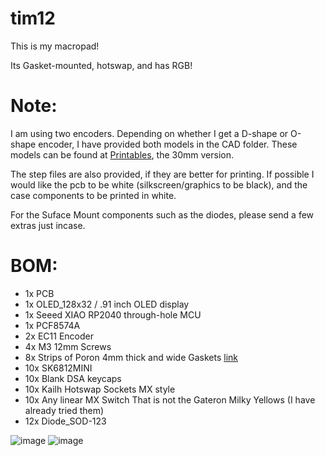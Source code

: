 # tim12

This is my macropad!

Its Gasket-mounted, hotswap, and has RGB!

# Note:

I am using two encoders. Depending on whether I get a D-shape or O-shape encoder, I have provided both models in the CAD folder. These models can be found at [Printables](https://www.printables.com/model/347536-encoder-knob/files), the 30mm version.

The step files are also provided, if they are better for printing. If possible I would like the pcb to be white (silkscreen/graphics to be black), and the case components to be printed in white.

For the Suface Mount components such as the diodes, please send a few extras just incase.

# BOM:

- 1x PCB
- 1x OLED_128x32 / .91 inch OLED display
- 1x Seeed XIAO RP2040 through-hole MCU
- 1x PCF8574A
- 2x EC11 Encoder
- 4x M3 12mm Screws
- 8x Strips of Poron 4mm thick and wide Gaskets [link](https://a.aliexpress.com/_mOW7uDW)
- 10x SK6812MINI
- 10x Blank DSA keycaps
- 10x Kailh Hotswap Sockets MX style
- 10x Any linear MX Switch That is not the Gateron Milky Yellows (I have already tried them)
- 12x Diode_SOD-123

![image](https://github.com/user-attachments/assets/6698651f-6a81-454a-a430-ea3508bb2a21)
![image](https://github.com/user-attachments/assets/89d22314-14b3-41d4-a5b4-1f4b0c84d9ba)

